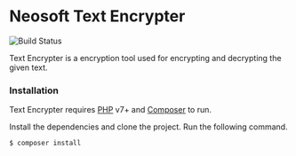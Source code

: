 # Neosoft Text Encrypter
![Build Status](https://travis-ci.org/joemccann/dillinger.svg?branch=master)

Text Encrypter is a encryption tool used for encrypting and decrypting the given text.

### Installation

Text Encrypter requires [PHP](https://www.php.net/) v7+ and [Composer](https://getcomposer.org/) to run.

Install the dependencies and clone the project.
Run the following command.

```sh
$ composer install
```